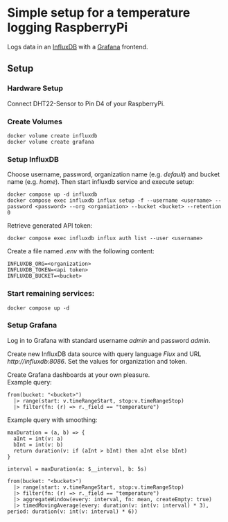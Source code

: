 # Simple setup for a temperature logging RaspberryPi

Logs data in an [InfluxDB](https://www.influxdata.com) with a [Grafana](https://grafana.com) frontend.

## Setup

### Hardware Setup

Connect DHT22-Sensor to Pin D4 of your RaspberryPi.

### Create Volumes

```
docker volume create influxdb
docker volume create grafana
```

### Setup InfluxDB

Choose username, password, organization name (e.g. _default_) and bucket name (e.g. _home_). Then start influxdb service and execute setup:
```
docker compose up -d influxdb
docker compose exec influxdb influx setup -f --username <username> --password <password> --org <organiation> --bucket <bucket> --retention 0
```

Retrieve generated API token:
```
docker compose exec influxdb influx auth list --user <username>
```

Create a file named _.env_ with the following content:
```
INFLUXDB_ORG=<organization>
INFLUXDB_TOKEN=<api token>
INFLUXDB_BUCKET=<bucket>
```

### Start remaining services:

```
docker compose up -d
```

### Setup Grafana

Log in to Grafana with standard username _admin_ and password _admin_.

Create new InfluxDB data source with query language _Flux_ and URL _http://influxdb:8086_. Set the values for organization and token.

Create Grafana dashboards at your own pleasure.<br/>
Example query:
```
from(bucket: "<bucket>")
  |> range(start: v.timeRangeStart, stop:v.timeRangeStop)
  |> filter(fn: (r) => r._field == "temperature")
```

Example query with smoothing:
```
maxDuration = (a, b) => {
  aInt = int(v: a)
  bInt = int(v: b)
  return duration(v: if (aInt > bInt) then aInt else bInt)
}

interval = maxDuration(a: $__interval, b: 5s)

from(bucket: "<bucket>")
  |> range(start: v.timeRangeStart, stop:v.timeRangeStop)
  |> filter(fn: (r) => r._field == "temperature")
  |> aggregateWindow(every: interval, fn: mean, createEmpty: true)
  |> timedMovingAverage(every: duration(v: int(v: interval) * 3), period: duration(v: int(v: interval) * 6))
```